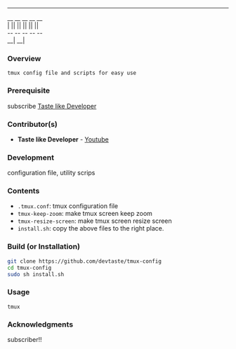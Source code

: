 ---


 __  __  __  __      __  <br>
|  ||  ||  ||  ||  ||    <br>
 --  --  --      --  --  <br>
         __|         __| <br>
                     

### Overview
`tmux config file and scripts for easy use`

### Prerequisite
subscribe [Taste like Developer](https://www.youtube.com/channel/UCpY9pb4-S0PwCJBp2r6nOvg)

### Contributor(s)
- **Taste like Developer** - [Youtube](https://www.youtube.com/channel/UCpY9pb4-S0PwCJBp2r6nOvg)

### Development
configuration file, utility scrips

### Contents
- `.tmux.conf`: tmux configuration file
- `tmux-keep-zoom`: make tmux screen keep zoom
- `tmux-resize-screen`: make tmux screen resize screen
- `install.sh`: copy the above files to the right place.

### Build (or Installation)
```sh
git clone https://github.com/devtaste/tmux-config
cd tmux-config
sudo sh install.sh
```

### Usage
```
tmux
```

### Acknowledgments
subscriber!!
